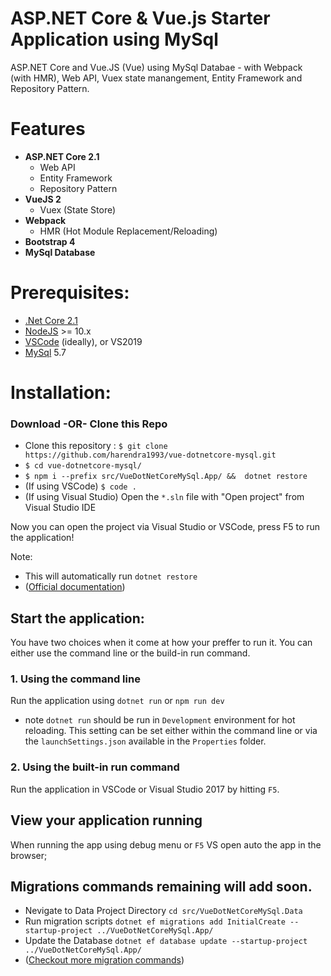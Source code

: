 # ASP.NET Core & Vue.js Starter Application using MySql

ASP.NET Core and Vue.JS (Vue) using MySql Databae - with Webpack (with HMR), Web API, Vuex state manangement, Entity Framework and Repository Pattern.

# Features

- **ASP.NET Core 2.1**
  - Web API
  - Entity Framework
  - Repository Pattern
- **VueJS 2**
  - Vuex (State Store)
- **Webpack**
  - HMR (Hot Module Replacement/Reloading)
- **Bootstrap 4**
- **MySql Database**

# Prerequisites:
 * [.Net Core 2.1](https://www.microsoft.com/net/download/)
 * [NodeJS](https://nodejs.org/) >= 10.x
 * [VSCode](https://code.visualstudio.com/) (ideally), or VS2019
 * [MySql](https://www.mysql.com/downloads/) 5.7

# Installation:

### Download -OR- Clone this Repo

 * Clone this repository : `$ git clone https://github.com/harendra1993/vue-dotnetcore-mysql.git`
 * `$ cd vue-dotnetcore-mysql/`
 * `$ npm i --prefix src/VueDotNetCoreMySql.App/ &&  dotnet restore`
 * (If using VSCode) `$ code .`
 * (If using Visual Studio) Open the `*.sln` file with "Open project" from Visual Studio IDE


Now you can open the project via Visual Studio or VSCode, press F5 to run the application!

Note:

* This will automatically run `dotnet restore`
* ([Official documentation](https://docs.microsoft.com/en-us/dotnet/core/tools/dotnet-new?tabs=netcore2x))



## Start the application:
You have two choices when it come at how your preffer to run it. You can either use the command line or the build-in run command.

### 1. Using the command line
Run the application using `dotnet run` or `npm run dev`
- note `dotnet run` should be run in `Development` environment for hot reloading. This setting can be set either within the command line or via the `launchSettings.json` available in the `Properties` folder.

### 2. Using the built-in run command
Run the application in VSCode or Visual Studio 2017 by hitting `F5`.

## View your application running
When running the app using debug menu or `F5` VS open auto the app in the browser;

## Migrations commands remaining will add soon.
* Nevigate to Data Project Directory `cd src/VueDotNetCoreMySql.Data`
* Run migration scripts `dotnet ef migrations add InitialCreate --startup-project ../VueDotNetCoreMySql.App/`
* Update the Database `dotnet ef database update --startup-project ../VueDotNetCoreMySql.App/`
* ([Checkout more migration commands](https://docs.microsoft.com/en-us/ef/core/managing-schemas/migrations/?tabs=dotnet-core-cli))


